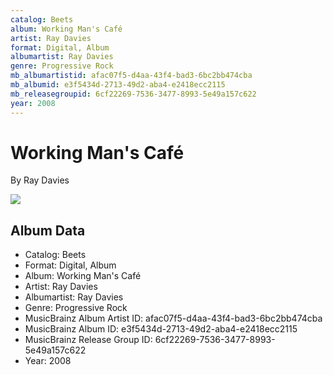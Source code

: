 ```yaml
---
catalog: Beets
album: Working Man's Café
artist: Ray Davies
format: Digital, Album
albumartist: Ray Davies
genre: Progressive Rock
mb_albumartistid: afac07f5-d4aa-43f4-bad3-6bc2bb474cba
mb_albumid: e3f5434d-2713-49d2-aba4-e2418ecc2115
mb_releasegroupid: 6cf22269-7536-3477-8993-5e49a157c622
year: 2008
---
```


# Working Man's Café

By Ray Davies

![](../../assets/beetscovers/Ray_Davies-Working_Mans_Café.jpg)

## Album Data

- Catalog: Beets
- Format: Digital, Album
- Album: Working Man's Café
- Artist: Ray Davies
- Albumartist: Ray Davies
- Genre: Progressive Rock
- MusicBrainz Album Artist ID: afac07f5-d4aa-43f4-bad3-6bc2bb474cba
- MusicBrainz Album ID: e3f5434d-2713-49d2-aba4-e2418ecc2115
- MusicBrainz Release Group ID: 6cf22269-7536-3477-8993-5e49a157c622
- Year: 2008

